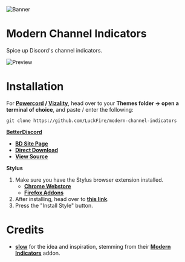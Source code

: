 ![Banner](https://raw.githubusercontent.com/Discord-Theme-Addons/modern-channel-indicators/main/assets/banner.png)

# Modern Channel Indicators
Spice up Discord's channel indicators.

![Preview](https://raw.githubusercontent.com/Discord-Theme-Addons/modern-channel-indicators/main/assets/preview.png)

# Installation
For **[Powercord](http://powercord.dev/) / [Vizality](https://vizality.com/)**, head over to your **Themes folder -> open a terminal of choice**, and paste / enter the following:
```
git clone https://github.com/LuckFire/modern-channel-indicators
```

**[BetterDiscord](https://betterdiscord.app/)**

- **[BD Site Page](https://betterdiscord.app/theme/Modern%20Channel%20Indicators)**
- **[Direct Download](https://betterdiscord.app/Download?id=527)**
- **[View Source](https://discord-theme-addons.github.io/modern-channel-indicators/src/support/compiled.css)**

**Stylus**

1. Make sure you have the Stylus browser extension installed.
    - **[Chrome Webstore](https://chrome.google.com/webstore/detail/stylus/clngdbkpkpeebahjckkjfobafhncgmne)**
    - **[Firefox Addons](https://addons.mozilla.org/en-US/firefox/addon/styl-us/)**
2. After installing, head over to **[this link](https://discord-theme-addons.github.io/modern-channel-indicators/src/support/ModernChannelIndiactors.user.css)**.
3. Press the "Install Style" button.

# Credits
- **[slow](https://github.com/slow)** for the idea and inspiration, stemming from their **[Modern Indicators](https://github.com/slow/modern-indicators)** addon.